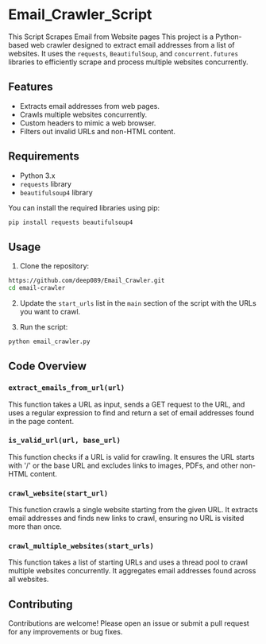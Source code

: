 # Email_Crawler_Script
This Script Scrapes Email from Website pages
This project is a Python-based web crawler designed to extract email addresses from a list of websites. It uses the `requests`, `BeautifulSoup`, and `concurrent.futures` libraries to efficiently scrape and process multiple websites concurrently.

## Features

- Extracts email addresses from web pages.
- Crawls multiple websites concurrently.
- Custom headers to mimic a web browser.
- Filters out invalid URLs and non-HTML content.

## Requirements

- Python 3.x
- `requests` library
- `beautifulsoup4` library

You can install the required libraries using pip:

```bash
pip install requests beautifulsoup4
```

## Usage

1. Clone the repository:

```bash
https://github.com/deep089/Email_Crawler.git
cd email-crawler
```

2. Update the `start_urls` list in the `main` section of the script with the URLs you want to crawl.

3. Run the script:

```bash
python email_crawler.py
```

## Code Overview

### `extract_emails_from_url(url)`

This function takes a URL as input, sends a GET request to the URL, and uses a regular expression to find and return a set of email addresses found in the page content.

### `is_valid_url(url, base_url)`

This function checks if a URL is valid for crawling. It ensures the URL starts with '/' or the base URL and excludes links to images, PDFs, and other non-HTML content.

### `crawl_website(start_url)`

This function crawls a single website starting from the given URL. It extracts email addresses and finds new links to crawl, ensuring no URL is visited more than once.

### `crawl_multiple_websites(start_urls)`

This function takes a list of starting URLs and uses a thread pool to crawl multiple websites concurrently. It aggregates email addresses found across all websites.

## Contributing

Contributions are welcome! Please open an issue or submit a pull request for any improvements or bug fixes.

